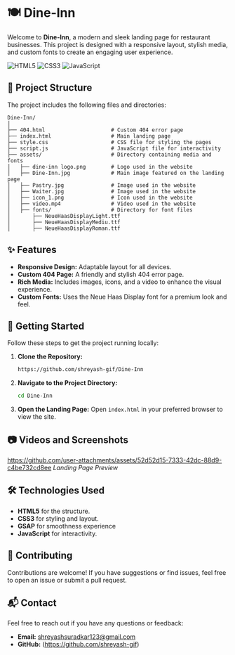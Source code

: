 # 🍽️ Dine-Inn

Welcome to **Dine-Inn**, a modern and sleek landing page for restaurant businesses. This project is designed with a responsive layout, stylish media, and custom fonts to create an engaging user experience.

![HTML5](https://img.shields.io/badge/HTML5-E34F26?style=for-the-badge&logo=html5&logoColor=white)
![CSS3](https://img.shields.io/badge/CSS3-1572B6?style=for-the-badge&logo=css3&logoColor=white)
![JavaScript](https://img.shields.io/badge/JavaScript-F7DF1E?style=for-the-badge&logo=javascript&logoColor=black)

## 📂 Project Structure

The project includes the following files and directories:

```plaintext
Dine-Inn/
│
├── 404.html                     # Custom 404 error page
├── index.html                   # Main landing page
├── style.css                    # CSS file for styling the pages
├── script.js                    # JavaScript file for interactivity
├── assets/                      # Directory containing media and fonts
│   ├── dine-inn logo.png        # Logo used in the website
│   ├── Dine-Inn.jpg             # Main image featured on the landing page
│   ├── Pastry.jpg               # Image used in the website
│   ├── Waiter.jpg               # Image used in the website
│   ├── icon_1.png               # Icon used in the website
│   ├── video.mp4                # Video used in the website
│   ├── fonts/                   # Directory for font files
│       ├── NeueHaasDisplayLight.ttf
│       ├── NeueHaasDisplayMediu.ttf
│       ├── NeueHaasDisplayRoman.ttf
```

## ✨ Features

- **Responsive Design:** Adaptable layout for all devices.
- **Custom 404 Page:** A friendly and stylish 404 error page.
- **Rich Media:** Includes images, icons, and a video to enhance the visual experience.
- **Custom Fonts:** Uses the Neue Haas Display font for a premium look and feel.

## 🚀 Getting Started

Follow these steps to get the project running locally:

1. **Clone the Repository:**
   ```bash
   https://github.com/shreyash-gif/Dine-Inn
   ```
2. **Navigate to the Project Directory:**
   ```bash
   cd Dine-Inn
   ```
3. **Open the Landing Page:**
   Open `index.html` in your preferred browser to view the site.

## 📷 Videos and Screenshots 

https://github.com/user-attachments/assets/52d52d15-7333-42dc-88d9-c4be732cd8ee
*Landing Page Preview*

## 🛠️ Technologies Used

- **HTML5** for the structure.
- **CSS3** for styling and layout.
- **GSAP** for smoothness experience 
- **JavaScript** for interactivity.

## 🤝 Contributing

Contributions are welcome! If you have suggestions or find issues, feel free to open an issue or submit a pull request.

## 📬 Contact

Feel free to reach out if you have any questions or feedback:

- **Email:** shreyashsuradkar123@gmail.com
- **GitHub:** (https://github.com/shreyash-gif)


